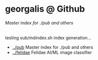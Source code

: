 # georgalis @ Github 

###### Master index for ./pub and others

testing sub/mdindex.sh index generation...

* [../pub](https://github.com/georgalis/pub) Master index for ./pub and others
* [../felidae](https://github.com/georgalis/felidae) Felidae AI/ML image classifier

